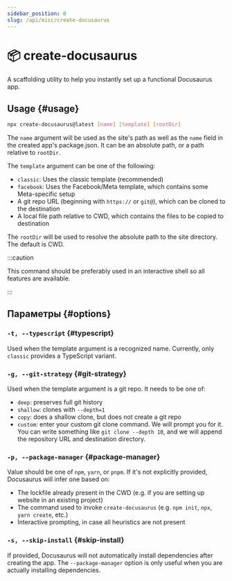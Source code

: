```yaml
---
sidebar_position: 0
slug: /api/misc/create-docusaurus
---
```


# 📦 create-docusaurus

A scaffolding utility to help you instantly set up a functional Docusaurus app.

## Usage {#usage}

```bash
npx create-docusaurus@latest [name] [template] [rootDir]
```

The `name` argument will be used as the site's path as well as the `name` field in the created app's package.json. It can be an absolute path, or a path relative to `rootDir`.

The `template` argument can be one of the following:

- `classic`: Uses the classic template (recommended)
- `facebook`: Uses the Facebook/Meta template, which contains some Meta-specific setup
- A git repo URL (beginning with `https://` or `git@`), which can be cloned to the destination
- A local file path relative to CWD, which contains the files to be copied to destination

The `rootDir` will be used to resolve the absolute path to the site directory. The default is CWD.

:::caution

This command should be preferably used in an interactive shell so all features are available.

:::

## Параметры {#options}

### `-t, --typescript` {#typescript}

Used when the template argument is a recognized name. Currently, only `classic` provides a TypeScript variant.

### `-g, --git-strategy` {#git-strategy}

Used when the template argument is a git repo. It needs to be one of:

- `deep`: preserves full git history
- `shallow`: clones with `--depth=1`
- `copy`: does a shallow clone, but does not create a git repo
- `custom`: enter your custom git clone command. We will prompt you for it. You can write something like `git clone --depth 10`, and we will append the repository URL and destination directory.

### `-p, --package-manager` {#package-manager}

Value should be one of `npm`, `yarn`, or `pnpm`. If it's not explicitly provided, Docusaurus will infer one based on:

- The lockfile already present in the CWD (e.g. if you are setting up website in an existing project)
- The command used to invoke `create-docusaurus` (e.g. `npm init`, `npx`, `yarn create`, etc.)
- Interactive prompting, in case all heuristics are not present

### `-s, --skip-install` {#skip-install}

If provided, Docusaurus will not automatically install dependencies after creating the app. The `--package-manager` option is only useful when you are actually installing dependencies.
